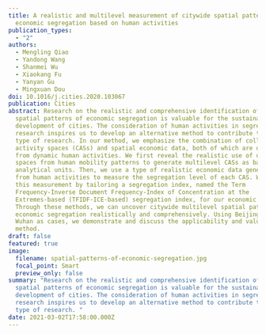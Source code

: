 ```yaml
---
title: A realistic and multilevel measurement of citywide spatial patterns of
  economic segregation based on human activities
publication_types:
  - "2"
authors:
  - Mengling Qiao
  - Yandong Wang
  - Shanmei Wu
  - Xiaokang Fu
  - Yanyan Gu
  - Mingxuan Dou
doi: 10.1016/j.cities.2020.103067
publication: Cities
abstract: Research on the realistic and comprehensive identification of citywide
  spatial patterns of economic segregation is valuable for the sustainable
  development of cities. The consideration of human activities in segregation
  research inspires us to develop an alternative method to contribute to this
  type of research. In our method, we emphasize the combination of collective
  activity spaces (CASs) and spatial economic data, both of which are obtained
  from dynamic human activities. We first reveal the realistic use of urban
  spaces from human mobility patterns to generate multilevel CASs as basic
  analytical units. Then, we use a type of realistic economic data generated
  from human activities to measure the segregation level of each CAS. We realize
  this measurement by tailoring a segregation index, named the Term
  Frequency-Inverse Document Frequency-Index of Concentration at the
  Extremes-based (TFIDF-ICE-based) segregation index, for our economic data.
  Through these methods, we can uncover citywide multilevel spatial patterns of
  economic segregation realistically and comprehensively. Using Beijing and
  Wuhan as cases, we demonstrate and discuss the applicability and value of our
  method.
draft: false
featured: true
image:
  filename: spatial-patterns-of-economic-segregation.jpg
  focal_point: Smart
  preview_only: false
summary: "Research on the realistic and comprehensive identification of citywide
  spatial patterns of economic segregation is valuable for the sustainable
  development of cities. The consideration of human activities in segregation
  research inspires us to develop an alternative method to contribute to this
  type of research. "
date: 2021-03-02T17:58:00.000Z
---
```

